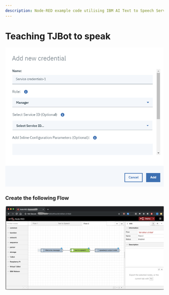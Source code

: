 ```yaml
---
description: Node-RED example code utilising IBM AI Text to Speech Service
---
```


# Teaching TJBot to speak

![TJBot Text to Speech](../.gitbook/assets/image%20%282%29.png)

### Create the following Flow

![Text to Speech Flow](../.gitbook/assets/image%20%2817%29.png)





